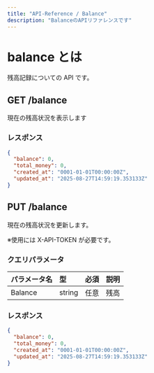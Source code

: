 ```yaml
---
title: "API-Reference / Balance"
description: "BalanceのAPIリファレンスです"
---
```


# balance とは

残高記録についての API です。

## GET /balance

現在の残高状況を表示します

### レスポンス

```json
{
  "balance": 0,
  "total_money": 0,
  "created_at": "0001-01-01T00:00:00Z",
  "updated_at": "2025-08-27T14:59:19.353133Z"
}
```

## PUT /balance

現在の残高状況を更新します。

※使用には X-API-TOKEN が必要です。

### クエリパラメータ

| パラメータ名 | 型     | 必須 | 説明 |
| :----------- | :----- | :--- | :--- |
| Balance      | string | 任意 | 残高 |

### レスポンス

```json
{
  "balance": 0,
  "total_money": 0,
  "created_at": "0001-01-01T00:00:00Z",
  "updated_at": "2025-08-27T14:59:19.353133Z"
}
```
